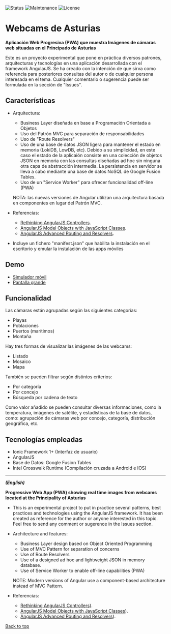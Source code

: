 ![Status](https://img.shields.io/badge/status-ok-green.svg) ![Maintenance](https://img.shields.io/maintenance/yes/2017.svg?maxAge=2592000) ![License](https://img.shields.io/dub/l/vibe-d.svg?maxAge=2592000)

# Webcams de Asturias

<b>Aplicación Web Progresiva (PWA) que muestra Imágenes de cámaras web situadas en el Principado de Asturias</b>

Este es un proyecto experimental que pone en práctica diversos patrones, arquitecturas y tecnologías en una
aplicación desarrollada con el framework AngularJS. Se ha creado con la intención de que sirva como referencia
para posteriores consultas del autor o de cualquier persona interesada en el tema. Cualquier comentario o
sugerencia puede ser formulada en la sección de "Issues".

## Características

- Arquitectura:
  - Business Layer diseñada en base a Programación Orientada a Objetos
  - Uso del Patrón MVC para separación de responsabilidades
  - Uso de "Route Resolvers"
  - Uso de una base de datos JSON ligera para mantener el estado en memoria (LokiDB, LowDB, etc). Debido a su simplicidad,
  en este caso el estado de la aplicaión consiste en una colección de objetos JSON en memoria con las consultas diseñadas
  ad hoc sin ninguna otra capa de abstracción intermedia. La persistencia en servidor se lleva a cabo mediante una
  base de datos NoSQL de Google Fusion Tables.
  - Uso de un "Service Worker" para ofrecer funcionalidad off-line (PWA)

  NOTA: las nuevas versiones de Angular utilizan una arquitectura basada en componentes en lugar del Patrón MVC.

- Referencias:
  - <a href="https://toddmotto.com/rethinking-angular-js-controllers/">Rethinking AngularJS Controllers</a>.
  - <a href="https://medium.com/opinionated-angularjs/angular-model-objects-with-javascript-classes-2e6a067c73bc">
    AngularJS Model Objects with JavaScript Classes</a>.
  - <a href="https://medium.com/opinionated-angularjs/advanced-routing-and-resolves-a2fcbf874a1c">
    AngularJS Advanced Routing and Resolvers</a>.

- Incluye un fichero "manifest.json" que habilita la instalación en el escritorio y emular la instalación de las apps móviles

## Demo

- <div><a href="http://mobt.me/XfKL" target="_blank">Simulador móvil</a></div>

- <div><a href="http://yagolopez.github.io/Webcams_de_Asturias/www/" target="_blank">Pantalla grande</a></div>

## Funcionalidad

Las cámaras están agrupadas según las siguientes categorías:

- Playas
- Poblaciones
- Puertos (marítimos)
- Montaña

Hay tres formas de visualizar las imágenes de las webcams:

- Listado
- Mosaico
- Mapa

También se pueden filtrar según distintos criterios:

- Por categoría
- Por concejo
- Búsqueda por cadena de texto

Como valor añadido se pueden consultar diversas informaciones, como la temperatura,
imágenes de satélite, y estadísticas de la base de datos, como:
agrupación de cámaras web por concejo, categoría, distribución geográfica, etc.

## Tecnologías empleadas

- Ionic Framework 1+ (Interfaz de usuario)
- AngularJS
- Base de Datos: Google Fusion Tables
- Intel Crosswalk Runtime (Compilación cruzada a Android e IOS)

---

<p><b><i>(English)</i></b></p>

<b>Progressive Web App (PWA) showing real time images from webcams located at the Principality of Asturias</b>

- This is an experimental project to put in practice several patterns, best practices and technologies using the
AngularJS framework. It has been created as reference for the author or anyone interested in this topic.
Feel free to send any comment or sugerence in the Issues section.

- Architecture and features:
    - Business Layer design based on Object Oriented Programming
    - Use of MVC Pattern for separation of concerns
    - Use of Route Resolvers
    - Use of a designed ad hoc and lightweight JSON in memory database.
    - Use of Service Worker to enable off-line capabilities (PWA)

    NOTE: Modern versions of Angular use a component-based architecture instead of MVC Pattern.

- Referencias:
  - <a href="https://toddmotto.com/rethinking-angular-js-controllers/">Rethinking AngularJS Controllers</a>).
  - <a href="https://medium.com/opinionated-angularjs/angular-model-objects-with-javascript-classes-2e6a067c73bc">
    AngularJS Model Objects with JavaScript Classes</a>).
  - <a href="https://medium.com/opinionated-angularjs/advanced-routing-and-resolves-a2fcbf874a1c">
    AngularJS Advanced Routing and Resolvers</a>).

<a href="#">Back to top</a>